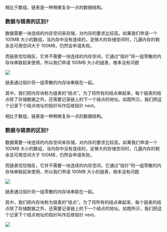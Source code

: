 
相比于数组，链表是一种稍微复杂一点的数据结构。



### 数据与链表的区别?



数据需要一块连续的内存空间来存储，对内存的要求比较高。如果我们申请一个 100MB 大小的数组，当内存中没有连续的，足够大的存储空间时，几遍内存的剩余总可用空间大于 100MB，仍然会申请失败。

而链表恰恰相反，它并不需要一块连续的内存空间，它通过“指针”将一组零散的内存块串联起来使用，所以我们申请 100MB 大小的链表，根本没有问题



![](https://gitee.com/xiaoxiunique/picgo-image/raw/master/20200305225543.png)



链表通过指针将一组零散的内存块串联在一起。

其中，我们把内存块称为链表的“结点”。为了将所有的结点串起来，每个链表的结点除了存储数据之外，还需要记录链上的下一个结点的地址。如图所示，我们把这个记录下个结点地址的指针叫作后继指针 next。




相比于数组，链表是一种稍微复杂一点的数据结构。



### 数据与链表的区别?



数据需要一块连续的内存空间来存储，对内存的要求比较高。如果我们申请一个 100MB 大小的数组，当内存中没有连续的，足够大的存储空间时，几遍内存的剩余总可用空间大于 100MB，仍然会申请失败。

而链表恰恰相反，它并不需要一块连续的内存空间，它通过“指针”将一组零散的内存块串联起来使用，所以我们申请 100MB 大小的链表，根本没有问题



![](https://gitee.com/xiaoxiunique/picgo-image/raw/master/20200305225543.png)



链表通过指针将一组零散的内存块串联在一起。

其中，我们把内存块称为链表的“结点”。为了将所有的结点串起来，每个链表的结点除了存储数据之外，还需要记录链上的下一个结点的地址。如图所示，我们把这个记录下个结点地址的指针叫作后继指针 next。


![](https://gitee.com/xiaoxiunique/picgo-image/raw/master/20200305225713.png)
